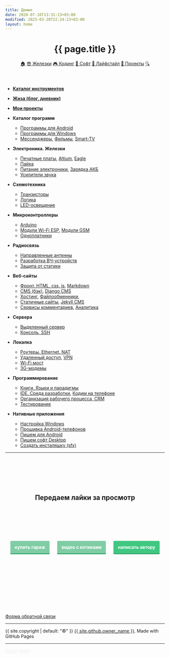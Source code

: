 ```yaml
---
title: Домик
date: 2020-07-16T13:31:13+03:00
modified: 2023-03-20T22:24:23+03:00
layout: home
---
```




<header class="page-header" role="banner" markdown="0">
<h1 class="project-name">{{ page.title }}</h1>
<!--<h2 class="project-tagline">Все статьи распределены по категориям. Для начала выбери интересующую</h2>-->
	<div id="nav">
		<a href="{{ '/index' | relative_url }}" title="Домой" class="btn not-mobile">🏠</a>
		<a href="{{ '/hard/' | relative_url }}" title="Хліб" class="btn">😎 Железки</a>
		<a href="{{ '/code/'   | relative_url }}" title="Сіль" class="btn">🎮 Кодинг</a>
		<a href="{{ '/soft/' | relative_url }}" title="Вода" class="btn">💾 Софт</a>
		<a href="{{ '/life/' | relative_url}}" title="Козацька" class="btn">💙 Лайфстайл</a>
		<a href="{{ '/projects/' | relative_url}}" title="Їда" class="btn">💛 Проекты</a>
		<a href="{{ '/search'     | relative_url }}" title="Поиск" class="btn">🔍</a>
	</div>
</header>

<main id="content" class="main-content" role="main" markdown="1">






- [**Каталог инструментов**](/r/my-toolbox.md)
- [**Жиза (блог, дневник)**](/life/)
- [**Мои проекты**](/projects/)

- **Каталог программ**
	- [Программы для Android](/soft/android.md)
	- [Программы для Windows](/soft/windows.md)
	- [Мессенджеры](#), [Фильмы](#), [Smart-TV](#)
- **Электроника. Железки**
	- [Печатные платы](/r/PCB.md), 
	  [Altium](/r/altium.md), 
	  [Eagle](/r/eagle-cad.md)
	- [Пайка](/r/soldering.md)
	- [Питание электроники](/r/power.md), 
	  [Зарядка АКБ](/r/charging.md)
	- [Усилители звука](/r/power.md)
- **Схемотехника**
	- [Транзисторы](/r/mosfet.md)
	- [Логика](/r/opamp.md)
	- [LED-освещение](/r/led.md)
- **Микроконтроллеры**
	- [Arduino](/r/arduino.md)
	- [Модули Wi-Fi ESP](/r/modules-esp.md), 
	  [Модули GSM](/r/sim800.md)
	- [Одноплатники](/r/mini-pc.md)
- **Радиосвязь**
	- [Направленные антенны](/r/modem-ant.md)
	- [Разработка ВЧ-устройств](/r/antenna.md)
	- [Защита от статики](/r/protection.md)
- **Веб-сайты**
	- [Фронт. HTML, css, js](/code/web.md), 
	  [Markdown](/code/markdown.md)
	- [CMS (бэк)](/code/cms.md), [Django CMS](/code/python-django.md)
	- [Хостинг](/code/hosting.md), 
	  [Файлообменники](/code/sendfile.md),
	- [Статичные сайты](/code/static-site.md), 
	  [Jekyll CMS](/code/jekyll.md)
	- [Сервисы комментариев](/code/comments.md), 
	  [Аналитика](#)
- **Сервера**
	- [Выделенный сервер](#)
	- [Консоль, SSH](/code/cli.md)
- **Локалка**
	- [Роутеры. Ethernet. NAT](/r/wifirouter.md)
	- [Удаленный доступ](/soft/remote-control.md),
	  [VPN](/soft/vpn.md)
	- [Wi-Fi мост](/r/network.md)
	- [3G-модемы](/r/modem.md)
- **Программирование**
	- [Книги. Языки и парадигмы](/code/books.md)
	- [IDE. Среда разработки](/soft/profi-soft.md), [Кодим на телефоне](/code/mobilecoding.md)
	- [Организация рабочего процесса, CRM](/soft/crm.md)
	- [Тестирование](/code/testing.md)
- **Нативные приложения**
	- [Настройка Windows](/soft/windows-install.md)
	- [Прошивка Android-телефонов](/soft/android-firmware.md)
	- [Пишем для Android](/code/android.md)
	- [Пишем софт Desktop](/code/desktop.md)
	- [Создать инсталяшку (sfx)](/code/installer.md)


---

<br><br><br><br><br>

<div style="text-align: center;">
<h2><strong>Передаем лайки за просмотр</strong></h2>
</div>


<br><br><br><br><br>

<style>
a.button7 {
  font-weight: 700;
  color: white;
  text-decoration: none;
  padding: .8em 1em calc(.8em + 3px);
  border-radius: 3px;
  background: rgb(64,199,129);
  box-shadow: 0 -3px rgb(53,167,110) inset;
  transition: 0.2s;
  line-height: 4;
  margin-left: 10px;
  margin-right: 10px;
} 
a.button7:hover { background: rgb(53, 167, 110); }
a.button7:active {
  background: rgb(33,147,90);
  box-shadow: 0 3px rgb(33,147,90) inset;
}
a.not_prefer{
  background: rgb(128 205 165);
}
</style>

<div style="text-align: center;">
<a class="button7 not_prefer" href="/demo/64/?гараж.txt#0J/RgNC+0YHRgtC40YLQtSwg0LPQsNGA0LDQtiDRg9C20LUg0LrRgtC+LdGC0L4g0LrRg9C/0LjQuw" title="мимо">купить&nbsp;гараж</a>
<a class="button7 not_prefer" href="https://memcdn.t.me" title="мяу">видео&nbsp;с&nbsp;котиками</a>
<a class="button7" href="https://forms.gle/UCfDCJHZsGKu5AHf7" title="выбери меня">написать&nbsp;автору</a>
</div>


<br><br><br><br><br><br><br><br><br>


<!--  FOOTER  -->

<footer class="site-footer" markdown="0">
	<div>
	<a href="https://forms.gle/UCfDCJHZsGKu5AHf7">Форма обратной связи</a><br>
	</div>
	<hr>
	<span class="site-footer-owner">
	{{ site.copyright | default: "©" }}  <a href="/about">{{ site.github.owner_name }}</a>.
	</span>
	<span>Made with GitHub Pages<!-- <a href="{{ site.github.repository_url }}">GitHub Pages</a>--></span>
	<hr>
	<div>
	<a href="./projects/site.html" style="color: #cccccc47;">[todo]</a>
	<a href="https://github.com/Feelcame/feelcame.github.io/edit/master/index.md" style="color: #cccccc47;">[edit]</a>
	</div>
	<br><br><br><br><br>
	
</footer>
</main>

<script>
// переопределение всех внешних ссылок на открытие в новой вкладке
var links = document.links;
for (var i = 0, linksLength = links.length; i < linksLength; i++) {
	if (links[i].hostname != window.location.hostname) { links[i].target = '_blank'; }
}
</script>


